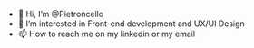 - 👋 Hi, I’m @Pietroncello
- 👀 I’m interested in Front-end development and UX/UI Design 
- 📫 How to reach me on my linkedin or my email

